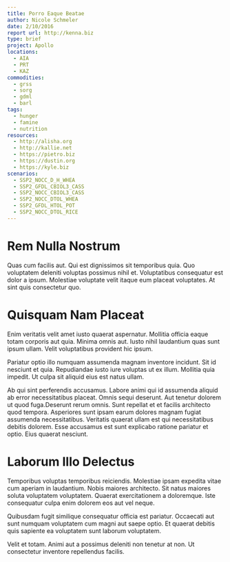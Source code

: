 ```yaml
---
title: Porro Eaque Beatae
author: Nicole Schmeler
date: 2/10/2016
report url: http://kenna.biz
type: brief
project: Apollo
locations:
  - AIA
  - PRT
  - KAZ
commodities:
  - grss
  - sorg
  - gdml
  - barl
tags:
  - hunger
  - famine
  - nutrition
resources:
  - http://alisha.org
  - http://kallie.net
  - https://pietro.biz
  - https://dustin.org
  - https://kyle.biz
scenarios:
  - SSP2_NOCC_D_H_WHEA
  - SSP2_GFDL_CBIOL3_CASS
  - SSP2_NOCC_CBIOL3_CASS
  - SSP2_NOCC_DTOL_WHEA
  - SSP2_GFDL_HTOL_POT
  - SSP2_NOCC_DTOL_RICE
---
```

# Rem Nulla Nostrum
Quas cum facilis aut. Qui est dignissimos sit temporibus quia. Quo voluptatem deleniti voluptas possimus nihil et. Voluptatibus consequatur est dolor a ipsum. Molestiae voluptate velit itaque eum placeat voluptates. At sint quis consectetur quo.

# Quisquam Nam Placeat
Enim veritatis velit amet iusto quaerat aspernatur. Mollitia officia eaque totam corporis aut quia. Minima omnis aut. Iusto nihil laudantium quas sunt ipsum ullam. Velit voluptatibus provident hic ipsum.
 Pariatur optio illo numquam assumenda magnam inventore incidunt. Sit id nesciunt et quia. Repudiandae iusto iure voluptas ut ex illum. Mollitia quia impedit. Ut culpa sit aliquid eius est natus ullam.
 Ab qui sint perferendis accusamus. Labore animi qui id assumenda aliquid ab error necessitatibus placeat. Omnis sequi deserunt. Aut tenetur dolorem ut quod fuga.Deserunt rerum omnis. Sunt repellat et et facilis architecto quod tempora. Asperiores sunt ipsam earum dolores magnam fugiat assumenda necessitatibus. Veritatis quaerat ullam est qui necessitatibus debitis dolorem. Esse accusamus est sunt explicabo ratione pariatur et optio. Eius quaerat nesciunt.

# Laborum Illo Delectus
Temporibus voluptas temporibus reiciendis. Molestiae ipsam expedita vitae cum aperiam in laudantium. Nobis maiores architecto. Sit natus maiores soluta voluptatem voluptatem. Quaerat exercitationem a doloremque. Iste consequatur culpa enim dolorem eos aut vel neque.
 Quibusdam fugit similique consequatur officia est pariatur. Occaecati aut sunt numquam voluptatem cum magni aut saepe optio. Et quaerat debitis quis sapiente ea voluptatem sunt laborum voluptatem.
 Velit et totam. Animi aut a possimus deleniti non tenetur at non. Ut consectetur inventore repellendus facilis.
